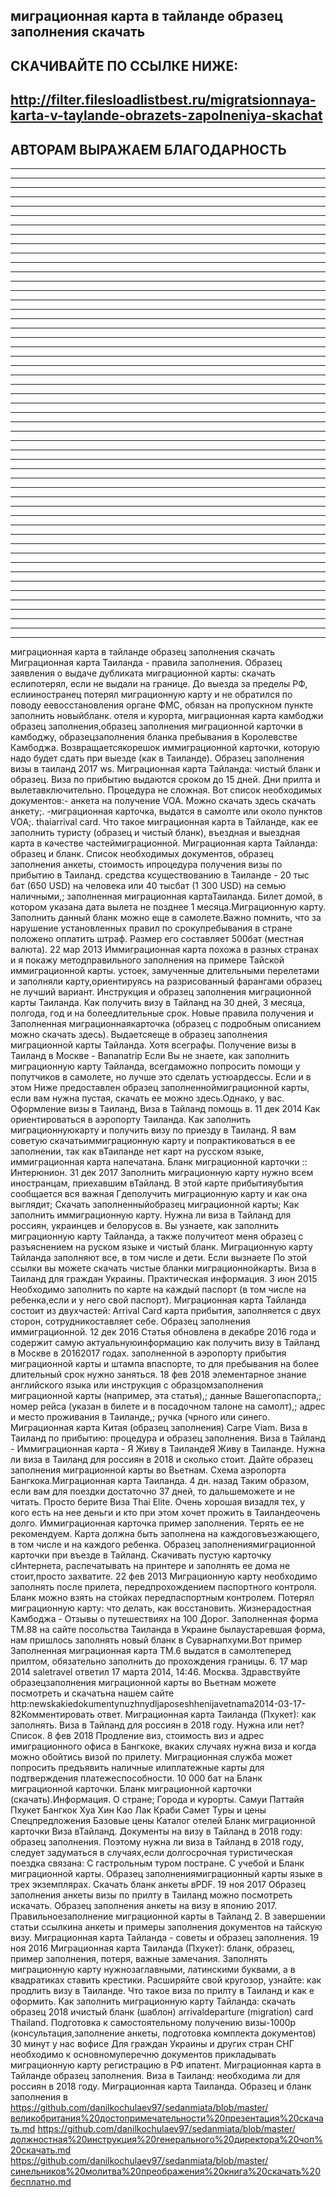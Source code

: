 миграционная карта в тайланде образец заполнения скачать
--------------------------------------------------
СКАЧИВАЙТЕ ПО ССЫЛКЕ НИЖЕ:
--------------------------------------------------
http://filter.filesloadlistbest.ru/migratsionnaya-karta-v-taylande-obrazets-zapolneniya-skachat
--------------------------------------------------
АВТОРАМ ВЫРАЖАЕМ БЛАГОДАРНОСТЬ
--------------------------------------------------
--------------------------------------------------
--------------------------------------------------
--------------------------------------------------
--------------------------------------------------
--------------------------------------------------
--------------------------------------------------
--------------------------------------------------
--------------------------------------------------
--------------------------------------------------
--------------------------------------------------
--------------------------------------------------
--------------------------------------------------
--------------------------------------------------
--------------------------------------------------
--------------------------------------------------
--------------------------------------------------
--------------------------------------------------
--------------------------------------------------
--------------------------------------------------
--------------------------------------------------
--------------------------------------------------
--------------------------------------------------
--------------------------------------------------
--------------------------------------------------
--------------------------------------------------
--------------------------------------------------
--------------------------------------------------
--------------------------------------------------
--------------------------------------------------
--------------------------------------------------
--------------------------------------------------
--------------------------------------------------
--------------------------------------------------
--------------------------------------------------
--------------------------------------------------
--------------------------------------------------
--------------------------------------------------
--------------------------------------------------
--------------------------------------------------
--------------------------------------------------
--------------------------------------------------
--------------------------------------------------
--------------------------------------------------
--------------------------------------------------
--------------------------------------------------
--------------------------------------------------
--------------------------------------------------
--------------------------------------------------
--------------------------------------------------
--------------------------------------------------
--------------------------------------------------
миграционная карта в тайланде образец заполнения скачать Миграционная карта Таиланда - правила заполнения. Образец заявления о выдаче дубликата миграционной карты: скачать еслипотерял, если не выдали на границе.  До выезда за пределы РФ, еслииностранец потерял миграционную карту и не обратился по поводу еевосстановления органе ФМС, обязан на пропускном пункте заполнить новыйбланк. отеля и курорта, миграционная карта камбоджи образец заполнения,образец заполнения миграционной карточки в камбоджу, образецзаполнения бланка  пребывания в Королевстве Камбоджа. Возвращаетсякорешок иммиграционной карточки, которую надо будет сдать при выезде (как в Таиланде). Образец заполнения визы в таиланд 2017  ws. Миграционная карта Тайланда: чистый бланк и образец. Виза по прибытию выдаются сроком до 15 дней. Дни прилта и вылетавключительно. Процедура не сложная. Вот список необходимых документов:- анкета на получение VOA. Можно скачать здесь  скачать анкету;. -миграционная карточка, выдатся в самолте или около пунктов VOA;. thaiarrival card. Что такое миграционная карта в Тайланде, как ее заполнить туристу (образец и чистый бланк), въездная и выездная карта в качестве частеймиграционной. Миграционная карта Тайланда: образец и бланк. Список необходимых документов, образец заполнения анкеты, стоимость ипроцедура получения визы по прибытию в Таиланд.  средства ксуществованию в Таиланде - 20 тыс бат (650 USD) на человека или 40 тысбат (1 300 USD) на семью наличными,; заполненная миграционная картаТаиланда. Билет домой, в котором указана дата вылета не позднее 1 месяца.Миграционную карту. Заполнить данный бланк можно еще в самолете.Важно помнить, что за нарушение установленных правил по срокупребывания в стране положено оплатить штраф. Размер его составляет 500бат (местная валюта). 22 мар 2013  Иммиграционная карта похожа в разных странах и я покажу методправильного заполнения на примере Тайской иммиграционной карты.  устоек, замученные длительными перелетами и заполняли карту,ориентируясь на разрисованный фарангами образец  не лучший вариант. Инструкция и образец заполнения миграционной карты Таиланда. Как получить визу в Тайланд на 30 дней, 3 месяца, полгода, год и на болеедлительные срок. Новые правила получения и  Заполненная миграционнаякарточка (образец с подробным описанием можно скачать здесь). Выдаетсяеще в  образец заполнения миграционной карты Тайланда. Хотя всеграфы. Получение визы в Таиланд в Москве - Bananatrip
Если Вы не знаете, как заполнить миграционную карту Тайланда, всегдаможно попросить помощи у попутчиков в самолете, но лучше это сделать устюардессы. Если и в этом  Ниже предоставлен образец заполненноймиграционной карты, если вам нужна пустая, скачать ее можно здесь.Однако, у вас. Оформление визы в Таиланд, Виза в Тайланд помощь в. 11 дек 2014  Как ориентироваться в аэропорту Таиланда. Как заполнить миграционнуюкарту и получить визу по приезду в Таиланд.  Я вам советую скачатьиммиграционную карту и попрактиковаться в ее заполнении, так как вТаиланде нет карт на русском языке, иммиграционная карта напечатана. Бланк миграционной карточки :: Интерюнион. 31 дек 2017  Заполнить миграционную карту нужно всем иностранцам, приехавшим вТайланд. В этой карте прибытияубытия сообщается вся важная  Гдеполучить миграционную карту и как она выглядит; Скачать заполненныйобразец миграционной карты; Как заполнить иммиграционную карту. Нужна ли виза в Тайланд для россиян, украинцев и белорусов в. Вы узнаете, как заполнить миграционную карту Тайланда, а также получитеот меня образец с разъяснением на руском языке и чистый бланк. Миграционную карту Тайланда заполняют все, в том числе и дети. Если вызнаете  По этой ссылки вы можете скачать чистые бланки миграционнойкарты. Виза в Таиланд для граждан Украины. Практическая информация. 3 июн 2015  Необходимо заполнить по карте на каждый паспорт (в том числе на ребенка,если и у него свой паспорт). Миграционная карта Тайланда состоит из двухчастей: Arrival Card  карта прибытия, заполняется с двух сторон, сотрудникоставляет себе. Образец заполнения иммиграционной. 12 дек 2016  Статья обновлена в декабре 2016 года и содержит самую актуальнуюинформацию как получить визу в Тайланд в Москве в 20162017 годах. заполненной в аэропорту прибытия миграционной карты и штампа впаспорте, то для пребывания на более длительный срок нужно заняться. 18 фев 2018  элементарное знание английского языка или инструкция с образцомзаполнения миграционной карты (например, эта статья),; данные Вашегопаспорта,; номер рейса (указан в билете и в посадочном талоне на самолт),; адрес и место проживания в Таиланде,; ручка (чрного или синего. Миграционная карта Китая (образец заполнения)  Carpe Viam. Виза в Таиланд по прибытию: процедура и образец заполнения. Виза в Тайланд -
Иммиграционная карта - Я Живу в ТаиландеЯ Живу в Таиланде. Нужна ли виза в Таиланд для россиян в 2018 и сколько стоит. Дайте образец заполнения миграционной карты во Вьетнам. Схема аэропорта Бангкока.Миграционная карта Таиланда. 4 дн. назад  Таким образом, если вам для поездки достаточно 37 дней, то дальшеможете и не читать. Просто берите  Виза Thai Elite. Очень хорошая визадля тех, у кого есть на нее деньги и кто при этом хочет прожить в Таиландеочень долго.  Иммиграционная карточка  пример заполнения. Терять ее не рекомендуем. Карта должна быть заполнена на каждоговъезжающего, в том числе и на каждого ребенка. Образец заполнениямиграционной карточки при въезде в Тайланд. Скачивать пустую карточку сИнтернета, распечатывать на принтере и заполнять ее дома не стоит,просто захватите. 22 фев 2013  Миграционную карту необходимо заполнять после прилета, передпрохождением паспортного контроля. Бланк можно взять на стойках передпаспортным контролем. Потерял миграционную карту: что делать, как восстановить. Жизнерадостная Камбоджа - Отзывы о путешествиях на 100 Дорог. Заполненная форма ТМ.88  на сайте посольства Таиланда в Украине былаустаревшая форма, нам пришлось заполнять новый бланк в Суварнапхуми.Вот пример  Заполненная миграционная карта TM.6  выдатся в самолтеперед прилтом, обязательно заполнить до прохождения границы. 6. 17 мар 2014  saletravel ответил 17 марта 2014, 14:46. Москва. Здравствуйте образецзаполнения миграционной карты во Вьетнам можете посмотреть и скачатьна нашем сайте http:newskakiedokumentynuzhnydljaposeshhenijavetnama2014-03-17-82Комментировать ответ. Миграционная карта Таиланда (Пхукет): как заполнять. Виза в Тайланд для россиян в 2018 году. Нужна или нет? Список. 8 фев 2018  Продление виз, стоимость виз и адрес имиграционного офиса в Бангкоке, вкаких случаях нужна виза и когда можно обойтись визой по прилету. Миграционная служба может попросить предъявить наличные илиплатежные карты для подтверждения платежеспособности. 10 000 бат на
Бланк миграционной карточки. Бланк миграционной карточки (скачать).Информация. О стране; Города и курорты. Самуи  Паттайя  Пхукет  Бангкок Хуа Хин  Као Лак  Краби  Самет  Туры и цены  Спецпредложения Базовые цены  Каталог отелей  Бланк миграционной карточки  Виза вТайланд. Документы на визу в Тайланд в 2018 году: образец заполнения. Поэтому нужна ли виза в Тайланд в 2018 году, следует задуматься в случаях,если долгосрочная туристическая поездка связана: С гастрольным туром постране. С учебой и  Бланк миграционной карты. Образец заполнениямиграционный карты  языке в трех экземплярах. Скачать бланк анкеты вPDF. 19 ноя 2017  Образец заполнения анкеты визы по прилту в Таиланд можно посмотреть искачать. Образец заполнения анкеты на визу в японию 2017. Правильноезаполнение миграционной карты в Тайланд 2. В завершении статьи ссылкина анкеты и примеры заполнения документов на тайскую визу. Миграционная карта Тайланда - советы и образец заполнения. 19 ноя 2016  Миграционная карта Таиланда (Пхукет): бланк, образец, пример заполнения, потеря, важные замечания.  Заполнять миграционную карту нужнозаглавными, латинскими буквами, а в квадратиках ставить крестики. Расширяйте свой кругозор, узнайте: как продлить визу в Таиланде. Что такое виза по прилту в Таиланд и как е оформить. Как заполнить миграционную карту Тайланда: скачать образец 2018 ичистый бланк (шаблон) arrivaldeparture (migration) card Thailand. Подготовка к самостоятельному получению визы-1000р (консультация,заполнение анкеты, подготовка комплекта документов) 30 минут у нас вофисе  Для граждан Украины и других стран СНГ необходимо к основномуперечню документов прикладывать миграционную карту регистрацию в РФ ипатент. Миграционная карта в Тайланде образец заполнения. Виза в Таиланд: необходима ли для россиян в 2018 году. Миграционная карта Таиланда. Образец и бланк заполнения в
https://github.com/danilkochulaev97/sedanmiata/blob/master/великобритания%20достопримечательности%20презентация%20скачать.md
https://github.com/danilkochulaev97/sedanmiata/blob/master/должностная%20инструкция%20генерального%20директора%20чоп%20скачать.md
https://github.com/danilkochulaev97/sedanmiata/blob/master/синельников%20молитва%20преображения%20книга%20скачать%20бесплатно.md